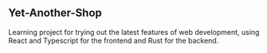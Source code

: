 ## Yet-Another-Shop

Learning project for trying out the latest features of web development, using React and Typescript for the frontend and Rust for the backend.
